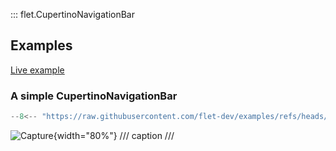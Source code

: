 ::: flet.CupertinoNavigationBar

## Examples

[Live example](https://flet-controls-gallery.fly.dev/navigation/cupertinonavigationbar)

### A simple CupertinoNavigationBar

```python
--8<-- "https://raw.githubusercontent.com/flet-dev/examples/refs/heads/v1-docs/python/controls/"
```

![Capture](){width="80%"}
/// caption
///